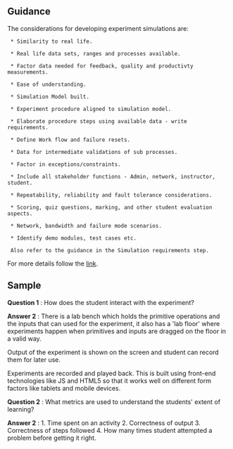 ## Guidance
   The considerations for developing experiment simulations are:

     * Similarity to real life.

     * Real life data sets, ranges and processes available. 

     * Factor data needed for feedback, quality and productivty measurements.

     * Ease of understanding.

     * Simulation Model built.

     * Experiment procedure aligned to simulation model.

     * Elaborate procedure steps using available data - write requirements.

     * Define Work flow and failure resets.

     * Data for intermediate validations of sub processes.

     * Factor in exceptions/constraints.

     * Include all stakeholder functions - Admin, network, instructor, student.

     * Repeatability, reliability and fault tolerance considerations.

     * Scoring, quiz questions, marking, and other student evaluation aspects.

     * Network, bandwidth and failure mode scenarios.

     * Identify demo modules, test cases etc.
     
     Also refer to the guidance in the Simulation requirements step. 
     
For more details follow the [link](http://community.virtual-labs.ac.in/docs/ph3-new-exp-dev/).     

## Sample
   **Question 1** : How does the student interact with the experiment?
   
   **Answer 2** : There is a lab bench which holds the
                        primitive operations and the inputs that can
                        used for the experiment, it also has a 'lab
                        floor' where experiments happen when primitives
                        and inputs are dragged on the floor in a valid
                        way. 

 Output of the experiment is shown on the
                        screen and student can record them for later
                        use. 

 Experiments are recorded and played
                        back. This is built using front-end
                        technologies like JS and HTML5 so that it
                        works well on different form factors like
                        tablets and mobile devices.

  **Question 2** : What metrics are used to understand the students'
                   extent of learning?


   **Answer 2** : 
                  1. Time spent on an activity
                  2. Correctness of output
                  3. Correctness of steps followed 
                  4. How many times student attempted a problem before getting it right.
    
